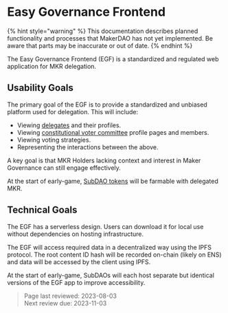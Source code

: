 # Easy Governance Frontend

{% hint style="warning" %}
This documentation describes planned functionality and processes that MakerDAO has not yet implemented. Be aware that parts may be inaccurate or out of date.
{% endhint %}

The Easy Governance Frontend (EGF) is a standardized and regulated web application for MKR delegation.

## Usability Goals

The primary goal of the EGF is to provide a standardized and unbiased platform used for delegation. This will include:
* Viewing [delegates](delegates.md) and their profiles.
* Viewing [constitutional voter committee](avc.md) profile pages and members.
* Viewing voting strategies.
* Representing the interactions between the above.

A key goal is that MKR Holders lacking context and interest in Maker Governance can still engage effectively.

At the start of early-game, [SubDAO tokens](../tokenomics/subdao-tokenomics.md) will be farmable with delegated MKR.

## Technical Goals

The EGF has a serverless design. Users can download it for local use without dependencies on hosting infrastructure.

The EGF will access required data in a decentralized way using the IPFS protocol. The root content ID hash will be recorded on-chain (likely on ENS) and data will be accessed by the client using IPFS.

At the start of early-game, SubDAOs will each host separate but identical versions of the EGF app to improve accessibility.

>Page last reviewed: 2023-08-03      
>Next review due: 2023-11-03    
